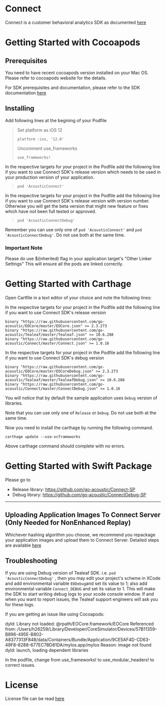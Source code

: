 # Connect

Connect is a customer behavioral analytics SDK as documented [here](https://developer.goacoustic.com/acoustic-exp-analytics/docs/acoustic-experience-analytics-tealeaf-sdk-for-ios-standard-and-mobile-editions)

# Getting Started with Cocoapods
## Prerequisites

You need to have recent cocoapods version installed on your Mac OS. Please refer to cocoapods website for the details.

For SDK prerequisites and documentation, please refer to the SDK documentation [here](https://developer.goacoustic.com/acoustic-exp-analytics/docs/acoustic-experience-analytics-tealeaf-sdk-for-ios-standard-and-mobile-editions)

## Installing

Add following lines at the begining of your Podfile

>Set platform as iOS 12
>
>`platform :ios, '12.0'`
>
>Uncomment use_frameworks
>
>`use_frameworks!`

In the respective targets for your project in the Podfile add the following line if you want to use Connect SDK's release version which needs to be used in your production version of your application.

>`pod 'AcousticConnect'`

In the respective targets for your project in the Podfile add the following line if you want to use Connect SDK's release version with version number. Otherwise you will get the beta version that might new feature or fixes which have not been full tested or approved.

>`pod 'AcousticConnectDebug'`

Remember you can use only one of  `pod 'AcousticConnect'` and `pod 'AcousticConnectDebug'`. Do not use both at the same time.

### Important Note
Please do use $(inherited) flag in your application target's "Other Linker Settings" This will ensure all the pods are linked correctly.

# Getting Started with Carthage
Open Cartfile in a text editor of your choice and note the following lines:

In the respective targets for your project in the Podfile add the following line if you want to use Connect SDK's release version
```
binary "https://raw.githubusercontent.com/go-acoustic/EOCore/master/EOCore.json" >= 2.3.273
binary "https://raw.githubusercontent.com/go-acoustic/Tealeaf/master/Tealeaf.json" >= 10.6.288
binary "https://raw.githubusercontent.com/go-acoustic/Connect/master/Connect.json" >= 1.0.16
```

In the respective targets for your project in the Podfile add the following line if you want to use Connect SDK's debug version
```
binary "https://raw.githubusercontent.com/go-acoustic/EOCore/master/EOCoreDebug.json" >= 2.3.273
binary "https://raw.githubusercontent.com/go-acoustic/Tealeaf/master/TealeafDebug.json" >= 10.6.288
binary "https://raw.githubusercontent.com/go-acoustic/Connect/master/ConnectDebug.json" >= 1.0.16
```
You will notice that by default the sample application uses `Debug` version of libraries.

Note that you can use only one of  `Release` or `Debug`. Do not use both at the same time.

Now you need to install the carthage by running the following command.
```
carthage update --use-xcframeworks
```
Above carthage command should complete with no errors.

# Getting Started with Swift Package
Please go to 
- Release library: https://github.com/go-acoustic/Connect-SP
- Debug library: https://github.com/go-acoustic/ConnectDebug-SP
***
## Uploading Application Images To Connect Server (Only Needed for NonEnhanced Replay)
Whichever hashing algorithm you choose, we recommend you repackage your application images and upload them to Connect Server. Detailed steps are available [here](https://developer.goacoustic.com/acoustic-exp-analytics/docs/capturing-and-uploading-images-with-the-image-tool)

## Troubleshooting
If you are using Debug version of Tealeaf SDK. i.e. `pod 'AcousticConnectDebug'` , then you may edit your project's scheme in XCode and add environmental variable `EODebug`and set its value to 1; also add environmental variable `Connect_DEBUG` and set its value to 1. This will make the SDK to start writing debug logs to your xcode console window. If and when you want to report issues, the Tealeaf support engineers will ask you for these logs.

If you are getting an issue like using Cocoapods:

dyld: Library not loaded: @rpath/EOCore.framework/EOCore
  Referenced from: /Users/h26259/Library/Developer/CoreSimulator/Devices/57B11359-B896-495E-B802-A8377313F848/data/Containers/Bundle/Application/9CE5AF4D-CD63-49F8-8288-677EC7BD81DA/myIos.app/myIos
  Reason: image not found
dyld: launch, loading dependent libraries

In the podfile, change from use_frameworks! to use_modular_headers! to correct issues.

# License
License file can be read [here](https://github.com/go-acoustic/Connect/blob/master/Licenses/License)
